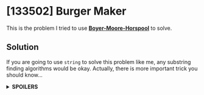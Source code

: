 # [133502] Burger Maker
This is the problem I tried to use **[Boyer-Moore-Horspool](https://github.com/reruo321/Online-Judges-CPP/tree/master/Online-Judges-CPP/_Algorithms#boyer-moore-horspool)** to solve.
## Solution
If you are going to use `string` to solve this problem like me, any substring finding algorithms would be okay.
Actually, there is more important trick you should know...
<details>
<summary><b>SPOILERS</b></summary>

**DO NOT REPEAT unnecessary search!**

Do not start again from the 0th position, when you are in the middle of the string!
Even if you try to find another burger after making one, just go back `2` steps from the current position.

You may not need to see the string parts you have seen already over and over again.
It is confirmed to not have a full burger, but might have some possible parts.
Leave them, until you pop out burgers and go back to them.

Suppose that there are ingredients like:
> 3 3 3 3 3 1 2 1 2 3 1 3 1

You do not need to start to search from the 0th ingredient again and again,
since you already checked that there is no burger in `3 3 3 3 3 1 2`.

How about the situation after making a burger?
> 3 3 3 3 3 1 2 [@1 2 3 1] 3 1

Suppose your cursor's position is `@` after removing,
> 3 3 3 3 3 1 2 @3 1

Then going back just `2` steps is sufficient to find another burger.
> 3 3 3 3 3 [@1 2 3 1]

### Why just 2 Steps?
Let's see some examples to check the relationship between the further burger deletion and the cursor's position.

1. Stay
> 3 [@1 2 3 1] 1 2 3 1

> 3 @1 2 3 1

2. Another stay (You will meet an exception if you go back!)
> (front of the string) [@1 2 3 1] 3 3 3 3

> (front of the string) @3 3 3 3

3. Going back `1` step
> 1 [@1 2 3 1] 2 3 1

> 1 @2 3 1

4. Going back `2` steps
> 1 2 [@1 2 3 1] 3 1

> 1 2 @3 1

This is an impossible situation, because there is already a burger before `[ ]`!
> 1 2 3 [@1 2 3 1] 1 --> Impossible!

> 1 2 3 @ 1

Here is what it should be:
> [1 2 3 1] 2 3 1 1

Therefore, no need to see before `3` or more steps, after popping out a burger.

</details>
